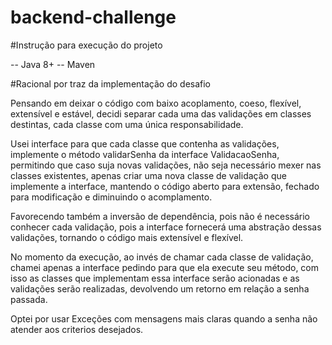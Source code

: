 # backend-challenge

#Instrução para execução do projeto

-- Java 8+
-- Maven

#Racional por traz da implementação do desafio

Pensando em deixar o código com baixo acoplamento, coeso, flexível, extensível e estável, 
decidi separar cada uma das validações em classes destintas, cada classe com uma única responsabilidade.

Usei interface para que cada classe que contenha as validações, implemente o método validarSenha da interface ValidacaoSenha, 
permitindo que caso suja novas validações, não seja necessário mexer nas classes existentes, 
apenas criar uma nova classe de validação que implemente a interface, mantendo o código aberto para extensão, 
fechado para modificação e diminuindo o acomplamento.

Favorecendo também a inversão de dependência, pois não é necessário conhecer cada validação, 
pois a interface fornecerá uma abstração dessas validações, tornando o código mais extensível e flexível. 

No momento da execução, ao invés de chamar cada classe de validação, 
chamei apenas a interface pedindo para que ela execute seu método, 
com isso as classes que implementam essa interface serão acionadas e as validações serão realizadas, 
devolvendo um retorno em relação a senha passada.

Optei por usar Exceções com mensagens mais claras quando a senha não atender aos criterios desejados.